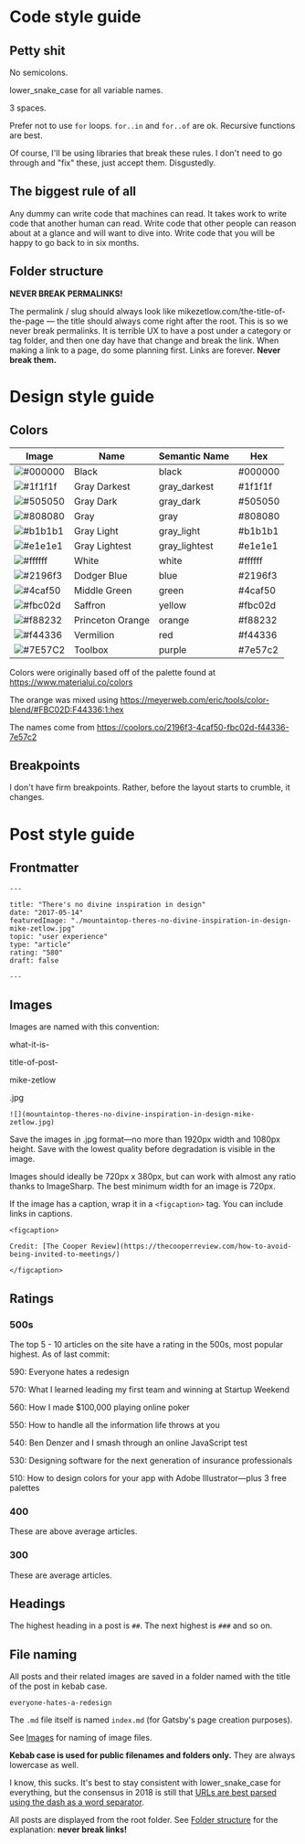 # Code style guide

## Petty shit

No semicolons.

lower_snake_case for all variable names.

3 spaces.

Prefer not to use `for` loops. `for..in` and `for..of` are ok. Recursive functions are best.

Of course, I'll be using libraries that break these rules. I don't need to go through and "fix" these, just accept them. Disgustedly.

## The biggest rule of all

Any dummy can write code that machines can read. It takes work to write code that another human can read. Write code that other people can reason about at a glance and will want to dive into. Write code that you will be happy to go back to in six months.

## Folder structure

**NEVER BREAK PERMALINKS!**

The permalink / slug should always look like mikezetlow.com/the-title-of-the-page — the title should always come right after the root. This is so we never break permalinks. It is terrible UX to have a post under a category or tag folder, and then one day have that change and break the link. When making a link to a page, do some planning first. Links are forever. **Never break them.**

# Design style guide

## Colors

| Image                                                       | Name             | Semantic Name | Hex     |
| ----------------------------------------------------------- | ---------------- | ------------- | ------- |
| ![#000000](https://placehold.it/48x14/000000/000000?text=+) | Black            | black         | #000000 |
| ![#1f1f1f](https://placehold.it/48x14/1f1f1f/000000?text=+) | Gray Darkest     | gray_darkest  | #1f1f1f |
| ![#505050](https://placehold.it/48x14/505050/000000?text=+) | Gray Dark        | gray_dark     | #505050 |
| ![#808080](https://placehold.it/48x14/808080/000000?text=+) | Gray             | gray          | #808080 |
| ![#b1b1b1](https://placehold.it/48x14/b1b1b1/000000?text=+) | Gray Light       | gray_light    | #b1b1b1 |
| ![#e1e1e1](https://placehold.it/48x14/e1e1e1/000000?text=+) | Gray Lightest    | gray_lightest | #e1e1e1 |
| ![#ffffff](https://placehold.it/48x14/ffffff/000000?text=+) | White            | white         | #ffffff |
| ![#2196f3](https://placehold.it/48x14/2196f3/000000?text=+) | Dodger Blue      | blue          | #2196f3 |
| ![#4caf50](https://placehold.it/48x14/4caf50/000000?text=+) | Middle Green     | green         | #4caf50 |
| ![#fbc02d](https://placehold.it/48x14/fbc02d/000000?text=+) | Saffron          | yellow        | #fbc02d |
| ![#f88232](https://placehold.it/48x14/f88232/000000?text=+) | Princeton Orange | orange        | #f88232 |
| ![#f44336](https://placehold.it/48x14/f44336/000000?text=+) | Vermilion        | red           | #f44336 |
| ![#7E57C2](https://placehold.it/48x14/7E57C2/000000?text=+) | Toolbox          | purple        | #7e57c2 |

Colors were originally based off of the palette found at https://www.materialui.co/colors

The orange was mixed using https://meyerweb.com/eric/tools/color-blend/#FBC02D:F44336:1:hex

The names come from https://coolors.co/2196f3-4caf50-fbc02d-f44336-7e57c2

## Breakpoints

I don't have firm breakpoints. Rather, before the layout starts to crumble, it changes.

# Post style guide

## Frontmatter

`---`

```
title: "There's no divine inspiration in design"
date: "2017-05-14"
featuredImage: "./mountaintop-theres-no-divine-inspiration-in-design-mike-zetlow.jpg"
topic: "user experience"
type: "article"
rating: "580"
draft: false
```

`---`

## Images

Images are named with this convention:

what-it-is-

title-of-post-

mike-zetlow

.jpg

```
![](mountaintop-theres-no-divine-inspiration-in-design-mike-zetlow.jpg)
```

Save the images in .jpg format—no more than 1920px width and 1080px height. Save with the lowest quality before degradation is visible in the image.

Images should ideally be 720px x 380px, but can work with almost any ratio thanks to ImageSharp. The best minimum width for an image is 720px.

If the image has a caption, wrap it in a `<figcaption>` tag. You can include links in captions.

```
<figcaption>

Credit: [The Cooper Review](https://thecooperreview.com/how-to-avoid-being-invited-to-meetings/)

</figcaption>
```

## Ratings

### 500s

The top 5 - 10 articles on the site have a rating in the 500s, most popular highest. As of last commit:

590: Everyone hates a redesign

570: What I learned leading my first team and winning at Startup Weekend

560: How I made $100,000 playing online poker

550: How to handle all the information life throws at you

540: Ben Denzer and I smash through an online JavaScript test

530: Designing software for the next generation of insurance professionals

510: How to design colors for your app with Adobe Illustrator—plus 3 free palettes

### 400

These are above average articles.

### 300

These are average articles.

## Headings

The highest heading in a post is `##`. The next highest is `###` and so on.

## File naming

All posts and their related images are saved in a folder named with the title of the post in kebab case.

`everyone-hates-a-redesign`

The `.md` file itself is named `index.md` (for Gatsby's page creation purposes).

See [Images](#images) for naming of image files.

**Kebab case is used for public filenames and folders only.** They are always lowercase as well.

I know, this sucks. It's best to stay consistent with lower_snake_case for everything, but the consensus in 2018 is still that [URLs are best parsed using the dash as a word separator](https://www.ecreativeim.com/blog/index.php/2011/03/30/seo-basics-hyphen-or-underscore-for-seo-urls/).

All posts are displayed from the root folder. See [Folder structure](#folder-structure) for the explanation: **never break links!**

